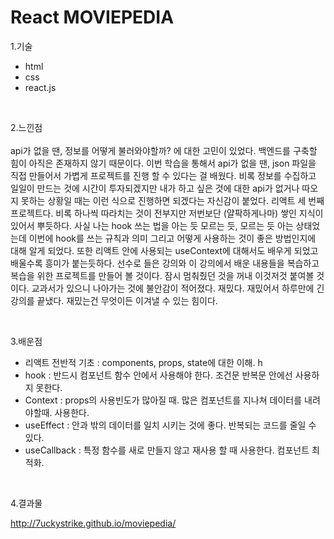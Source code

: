 # React MOVIEPEDIA 

1.기술
 - html
 - css
 - react.js
 
<br/>

2.느낀점 
<br/><br/>
api가 없을 땐, 정보를 어떻게 불러와야할까? 에 대한 고민이 있었다. 백엔드를 구축할 힘이 아직은 존재하지 않기 때문이다. 이번 학습을 통해서 api가 없을 땐, json 파일을 직접 만들어서 가볍게 프로젝트를 진행 할 수 있다는 걸 배웠다. 비록 정보를 수집하고 일일이 만드는 것에 시간이 투자되겠지만 내가 하고 싶은 것에 대한 api가 없거나 따오지 못하는 상황일 때는 이런 식으로 진행하면 되겠다는 자신감이 붙었다. 리액트 세 번째 프로젝트다. 비록 하나씩 따라치는 것이 전부지만 저번보단 (얄팍하게나마) 쌓인 지식이 있어서 뿌듯하다. 사실 나는 hook 쓰는 법을 아는 듯 모르는 듯, 모르는 듯 아는 상태었는데 이번에 hook를 쓰는 규칙과 의미 그리고 어떻게 사용하는 것이 좋은 방법인지에 대해 알게 되었다. 또한 리액트 안에 사용되는 useContext에 대해서도 배우게 되었고 배울수록 흥미가 붙는듯하다. 선수로 들은 강의와 이 강의에서 배운 내용들을 복습하고 복습을 위한 프로젝트를 만들어 볼 것이다. 잠시 멈춰줬던 것을 꺼내 이것저것 붙여볼 것이다. 교과서가 있으니 나아가는 것에 불안감이 적어졌다. 재밌다. 재밌어서 하루만에 긴 강의를 끝냈다. 재밌는건 무엇이든 이겨낼 수 있는 힘이다.

<br/>

3.배운점
 - 리액트 전반적 기초 : components, props, state에 대한 이해. h
 - hook : 반드시 컴포넌트 함수 안에서 사용해야 한다. 조건문 반복문 안에선 사용하지 못한다.
 - Context : props의 사용빈도가 많아질 때. 많은 컴포넌트를 지나쳐 데이터를 내려야할때. 사용한다.
 - useEffect : 안과 밖의 데이터를 일치 시키는 것에 좋다. 반복되는 코드를 줄일 수 있다.
 - useCallback : 특정 함수를 새로 만들지 않고 재사용 할 때 사용한다. 컴포넌트 최적화.

<br/>

4.결과물

http://7uckystrike.github.io/moviepedia/
